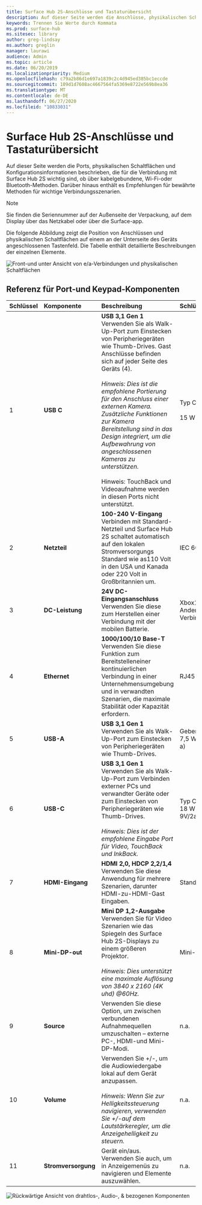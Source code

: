 ```yaml
---
title: Surface Hub 2S-Anschlüsse und Tastaturübersicht
description: Auf dieser Seite werden die Anschlüsse, physikalischen Schaltflächen und Konfigurationsinformationen beschrieben, die für die Verbindung mit Surface Hub 2S unerlässlich sind.
keywords: Trennen Sie Werte durch Kommata
ms.prod: surface-hub
ms.sitesec: library
author: greg-lindsay
ms.author: greglin
manager: laurawi
audience: Admin
ms.topic: article
ms.date: 06/20/2019
ms.localizationpriority: Medium
ms.openlocfilehash: c79a2b86d1e697a1839c2c4d945ed385bc1eccde
ms.sourcegitcommit: 109d1d7608ac4667564fa5369e8722e569b8ea36
ms.translationtype: MT
ms.contentlocale: de-DE
ms.lasthandoff: 06/27/2020
ms.locfileid: "10833031"
---
```

# Surface Hub 2S-Anschlüsse und Tastaturübersicht

Auf dieser Seite werden die Ports, physikalischen Schaltflächen und Konfigurationsinformationen beschrieben, die für die Verbindung mit Surface Hub 2S wichtig sind, ob über kabelgebundene, Wi-Fi-oder Bluetooth-Methoden. Darüber hinaus enthält es Empfehlungen für bewährte Methoden für wichtige Verbindungsszenarien.

> [!NOTE]
> Sie finden die Seriennummer auf der Außenseite der Verpackung, auf dem Display über das Netzkabel oder über die Surface-app. 

Die folgende Abbildung zeigt die Position von Anschlüssen und physikalischen Schaltflächen auf einem an der Unterseite des Geräts angeschlossenen Tastenfeld. Die Tabelle enthält detaillierte Beschreibungen der einzelnen Elemente.

 ![Front-und unter Ansicht von e/a-Verbindungen und physikalischen Schaltflächen](images/hub2s-schematic.png)

##  <a name="port-and-keypad-component-reference"></a>Referenz für Port-und Keypad-Komponenten

|**Schlüssel**|**Komponente**|**Beschreibung**|**Schlüsselparameter**|
|:--- |:--------- |:----------- |:-------------- |
| 1 | **USB C** | **USB 3,1 Gen 1** <br> Verwenden Sie als Walk-Up-Port zum Einstecken von Peripheriegeräten wie Thumb-Drives. Gast Anschlüsse befinden sich auf jeder Seite des Geräts (4).<br> <br> *Hinweis: Dies ist die empfohlene Portierung für den Anschluss einer externen Kamera. Zusätzliche Funktionen zur Kamera Bereitstellung sind in das Design integriert, um die Aufbewahrung von angeschlossenen Kameras zu unterstützen.*<br> <br> Hinweis: TouchBack und Videoaufnahme werden in diesen Ports nicht unterstützt. | Typ C <br> <br> 15 W Port (5V/3A)       |
| 2 | **Netzteil** | **100-240 V-Eingang** <br> Verbinden mit Standard-Netzteil und Surface Hub 2S schaltet automatisch auf den lokalen Stromversorgungs Standard wie as110 Volt in den USA und Kanada oder 220 Volt in Großbritannien um. | IEC 60320 C14 |
| 3 | **DC-Leistung** | **24V DC-Eingangsanschluss** <br> Verwenden Sie diese zum Herstellen einer Verbindung mit der mobilen Batterie. | Xbox1 Dual Barrel to Anderson-Verbinder |
| 4 | **Ethernet** | **1000/100/10 Base-T** <br> Verwenden Sie diese Funktion zum Bereitstelleneiner kontinuierlichen Verbindung in einer Unternehmensumgebung und in verwandten Szenarien, die maximale Stabilität oder Kapazität erfordern. | RJ45 |
| 5 | **USB-A** | **USB 3,1 Gen 1** <br> Verwenden Sie als Walk-Up-Port zum Einstecken von Peripheriegeräten wie Thumb-Drives. | Geben Sie A ein<br>7,5 W-Port (5V/1,5 a) |
| 6 | **USB-C** | **USB 3,1 Gen 1** <br> Verwenden Sie als Walk-Up-Port zum Verbinden externer PCs und verwandter Geräte oder zum Einstecken von Peripheriegeräten wie Thumb-Drives.<br> <br> *Hinweis: Dies ist der empfohlene Eingabe Port für Video, TouchBack und InkBack.* | Typ C <br> 18 W Port (5V/3A, 9V/2a) |
| 7 | **HDMI-Eingang** | **HDMI 2,0, HDCP 2,2/1,4** <br> Verwenden Sie diese Anwendung für mehrere Szenarien, darunter HDMI-zu-HDMI-Gast Eingaben. | Standard HDMI |
| 8 | **Mini-DP-out** | **Mini DP 1,2-Ausgabe** <br> Verwenden Sie für Video Szenarien wie das Spiegeln des Surface Hub 2S-Displays zu einem größeren Projektor.<br> <br> *Hinweis: Dies unterstützt eine maximale Auflösung von 3840 x 2160 (4K uhd) @60Hz.* | Mini-DP |
| 9 | **Source**  | Verwenden Sie diese Option, um zwischen verbundenen Aufnahmequellen umzuschalten – externe PC-, HDMI-und Mini-DP-Modi. | n.a. |
| 10 | **Volume** | Verwenden Sie +/-, um die Audiowiedergabe lokal auf dem Gerät anzupassen. <br> <br> *Hinweis: Wenn Sie zur Helligkeitssteuerung navigieren, verwenden Sie +/-auf dem Lautstärkeregler, um die Anzeigehelligkeit zu steuern.* | n.a. |
| 11 | **Stromversorgung** | Gerät ein/aus. <br> Verwenden Sie auch, um in Anzeigemenüs zu navigieren und Elemente auszuwählen. | n.a. |

 ![Rückwärtige Ansicht von drahtlos-, Audio-, & bezogenen Komponenten](images/hub2s-rear.png)
